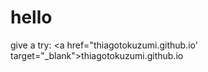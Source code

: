 # hello

give a try: <a href="thiagotokuzumi.github.io' target="_blank">thiagotokuzumi.github.io</a>

